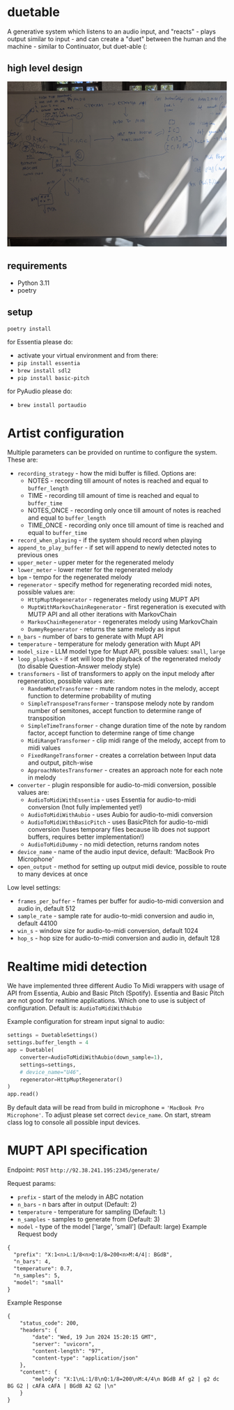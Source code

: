 # duetable

A generative system which listens to an audio input, and "reacts" - plays output similar to input - and can create a "duet" between the human and the machine - similar to Continuator, but duet-able (:

## high level design

![Alt text](./docs/hld.jpg?raw=true "High level design")

## requirements

* Python 3.11
* poetry

## setup

```shell
poetry install
```

for Essentia please do:

* activate your virtual environment and from there:
* `pip install essentia`
* `brew install sdl2`
* `pip install basic-pitch`

for PyAudio please do:

* `brew install portaudio`

# Artist configuration

Multiple parameters can be provided on runtime to configure the system. These are:
* `recording_strategy` - how the midi buffer is filled. Options are:
  * NOTES - recording till amount of notes is reached and equal to `buffer_length`
  * TIME - recording till amount of time is reached and equal to `buffer_time`
  * NOTES_ONCE - recording only once till amount of notes is reached and equal to `buffer_length`
  * TIME_ONCE - recording only once till amount of time is reached and equal to `buffer_time`
* `record_when_playing` - if the system should record when playing
* `append_to_play_buffer` - if set will append to newly detected notes to previous ones
* `upper_meter` - upper meter for the regenerated melody
* `lower_meter` - lower meter for the regenerated melody 
* `bpm` - tempo for the regenerated melody
* `regenerator` - specify method for regenerating recorded midi notes, possible values are:
  * `HttpMuptRegenerator` - regenerates melody using MUPT API
  * `MuptWithMarkovChainRegenerator` - first regeneration is executed with MUTP API and all other iterations with MarkovChain
  * `MarkovChainRegenerator` - regenerates melody using MarkovChain
  * `DummyRegenerator` - returns the same melody as input
* `n_bars` - number of bars to generate with Mupt API
* `temperature` - temperature for melody generation with Mupt API
* `model_size` - LLM model type for Mupt API, possible values: `small`, `large`
* `loop_playback` - if set will loop the playback of the regenerated melody (to disable Question-Answer melody style)
* `transformers` - list of transformers to apply on the input melody after regeneration, possible values are:
  * `RandomMuteTransformer` - mute random notes in the melody, accept function to determine probability of muting
  * `SimpleTransposeTransformer` - transpose melody note by random number of semitones, accept function to determine range of transposition 
  * `SimpleTimeTransformer` - change duration time of the note by random factor, accept function to determine range of time change 
  * `MidiRangeTransformer` - clip midi range of the melody, accept from to midi values 
  * `FixedRangeTransformer` - creates a correlation between Input data and output, pitch-wise
  * `ApproachNotesTransformer` - creates an approach note for each note in melody
* `converter` - plugin responsible for audio-to-midi conversion, possible values are:
  * `AudioToMidiWithEssentia` - uses Essentia for audio-to-midi conversion (!not fully implemented yet!)
  * `AudioToMidiWithAubio` - uses Aubio for audio-to-midi conversion
  * `AudioToMidiWithBasicPitch` - uses BasicPitch for audio-to-midi conversion (!uses temporary files because lib does not support buffers, requires better implementation!)
  * `AudioToMidiDummy` - no midi detection, returns random notes
* `device_name` - name of the audio input device, default: 'MacBook Pro Microphone'
* `open_output` - method for setting up output midi device, possible to route to many devices at once

Low level settings:

* `frames_per_buffer` - frames per buffer for audio-to-midi conversion and audio in, default 512
* `sample_rate` - sample rate for audio-to-midi conversion and audio in, default 44100
* `win_s` - window size for audio-to-midi conversion, default 1024
* `hop_s` - hop size for audio-to-midi conversion and audio in, default 128

# Realtime midi detection

We have implemented three different Audio To Midi wrappers with usage of API from Essentia, Aubio and Basic Pitch (Spotify).
Essentia and Basic Pitch are not good for realtime applications. Which one to use is subject of configuration. Default is: `AudioToMidiWithAubio`

Example configuration for stream input signal to audio:
```python
settings = DuetableSettings()
settings.buffer_length = 4
app = Duetable(
    converter=AudioToMidiWithAubio(down_sample=1),
    settings=settings,
    # device_name="U46",
    regenerator=HttpMuptRegenerator()
)
app.read()
```

By default data will be read from build in microphone = `'MacBook Pro Microphone'`.
To adjust please set correct `device_name`. On start, stream class log to console all possible input devices.

# MUPT API specification
Endpoint: `POST` `http://92.38.241.195:2345/generate/`

Request params:
* `prefix` - start of the melody in ABC notation
* `n_bars` - n bars after in output (Default: 2)
* `temperature` - temperature for sampling (Default: 1.)
* `n_samples` - samples to generate from (Default: 3)
* `model` - type of the model ['large', 'small'] (Default: large)
Example Request body
```
{
  "prefix": "X:1<n>L:1/8<n>Q:1/8=200<n>M:4/4|: BGdB",
  "n_bars": 4,
  "temperature": 0.7,
  "n_samples": 5,
  "model": "small"
}
```

Example Response
```
{
    "status_code": 200,
    "headers": {
        "date": "Wed, 19 Jun 2024 15:20:15 GMT",
        "server": "uvicorn",
        "content-length": "97",
        "content-type": "application/json"
    },
    "content": {
        "melody": "X:1\nL:1/8\nQ:1/8=200\nM:4/4\n BGdB Af g2 | g2 dc BG G2 | cAFA cAFA | BGdB A2 G2 |\n"
    }
}
```